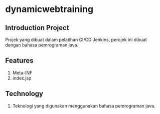 # dynamicwebtraining

## Introduction Project
Projek yang dibuat dalam pelatihan CI/CD Jenkins, perojek ini dibuat dengan bahasa pemrograman java.

## Features
1. Meta-INF
2. index.jsp

## Technology
1. Teknologi yang digunakan menggunakan bahasa pemrograman java.
